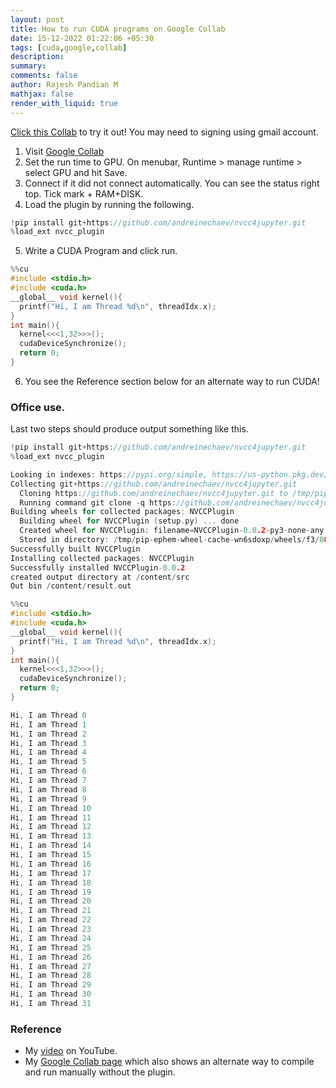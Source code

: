 ```yaml
---
layout: post
title: How to run CUDA programs on Google Collab
date: 15-12-2022 01:22:06 +05:30
tags: [cuda,google,collab]
description:
summary:
comments: false
author: Rajesh Pandian M
mathjax: false
render_with_liquid: true
---
```


[Click this Collab](https://colab.research.google.com/drive/10bGP2-M3Bh2ccgiwXh9Nygb--vchD-wh?usp=sharing) to try it out! You may need to signing using gmail account.

1. Visit [Google Collab](https://colab.research.google.com/)
2. Set the run time to GPU. On menubar, Runtime > manage runtime > select GPU and hit Save.
3. Connect if it did not connect automatically. You can see the status right top. Tick mark + RAM+DISK.
4. Load the plugin by running the following. 

```c
!pip install git+https://github.com/andreinechaev/nvcc4jupyter.git
%load_ext nvcc_plugin

```
5. Write a CUDA Program and click run.

```c
%%cu
#include <stdio.h>
#include <cuda.h>
__global__ void kernel(){
  printf("Hi, I am Thread %d\n", threadIdx.x);
}
int main(){
  kernel<<<1,32>>>();
  cudaDeviceSynchronize();
  return 0;
}
```
6. You see the Reference section below for an alternate way to run CUDA!

### Office use.

Last two steps should produce output something like this.
```c
!pip install git+https://github.com/andreinechaev/nvcc4jupyter.git
%load_ext nvcc_plugin

Looking in indexes: https://pypi.org/simple, https://us-python.pkg.dev/colab-wheels/public/simple/
Collecting git+https://github.com/andreinechaev/nvcc4jupyter.git
  Cloning https://github.com/andreinechaev/nvcc4jupyter.git to /tmp/pip-req-build-s5n0gpv5
  Running command git clone -q https://github.com/andreinechaev/nvcc4jupyter.git /tmp/pip-req-build-s5n0gpv5
Building wheels for collected packages: NVCCPlugin
  Building wheel for NVCCPlugin (setup.py) ... done
  Created wheel for NVCCPlugin: filename=NVCCPlugin-0.0.2-py3-none-any.whl size=4304 sha256=9c3e8f18056b715a0a495cb582277bbfb1ec08efc8eb8b07df4e300cbd79c1e5
  Stored in directory: /tmp/pip-ephem-wheel-cache-wn6sdoxp/wheels/f3/08/cc/e2b5b0e1c92df07dbb50a6f024a68ce090f5e7b2316b41756d
Successfully built NVCCPlugin
Installing collected packages: NVCCPlugin
Successfully installed NVCCPlugin-0.0.2
created output directory at /content/src
Out bin /content/result.out

%%cu
#include <stdio.h>
#include <cuda.h>
__global__ void kernel(){
  printf("Hi, I am Thread %d\n", threadIdx.x);
}
int main(){
  kernel<<<1,32>>>();
  cudaDeviceSynchronize();
  return 0;
}

Hi, I am Thread 0
Hi, I am Thread 1
Hi, I am Thread 2
Hi, I am Thread 3
Hi, I am Thread 4
Hi, I am Thread 5
Hi, I am Thread 6
Hi, I am Thread 7
Hi, I am Thread 8
Hi, I am Thread 9
Hi, I am Thread 10
Hi, I am Thread 11
Hi, I am Thread 12
Hi, I am Thread 13
Hi, I am Thread 14
Hi, I am Thread 15
Hi, I am Thread 16
Hi, I am Thread 17
Hi, I am Thread 18
Hi, I am Thread 19
Hi, I am Thread 20
Hi, I am Thread 21
Hi, I am Thread 22
Hi, I am Thread 23
Hi, I am Thread 24
Hi, I am Thread 25
Hi, I am Thread 26
Hi, I am Thread 27
Hi, I am Thread 28
Hi, I am Thread 29
Hi, I am Thread 30
Hi, I am Thread 31


```

### Reference 
- My [video](url) on YouTube.
- My [Google Collab page](https://colab.research.google.com/drive/1xv2sZbgOO-HlyjL4Mq3Lkf3D0kj-ARCy?usp=sharing) which also shows an alternate way to compile and run manually without the plugin. 
